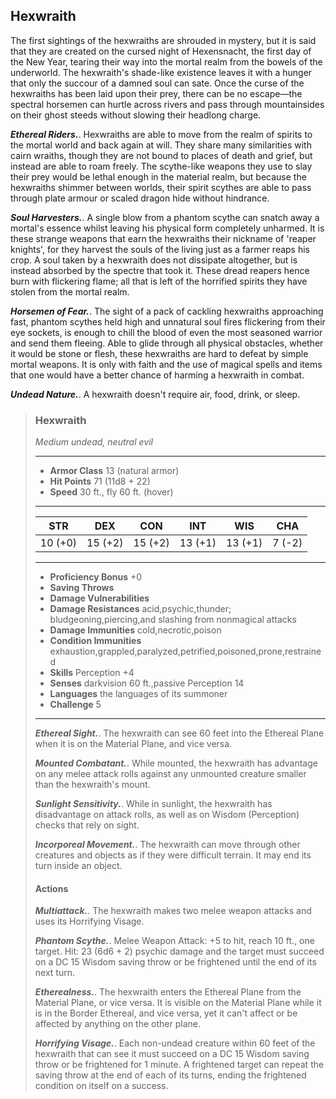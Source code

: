 ## Hexwraith
The first sightings of the hexwraiths are shrouded in mystery, but it is said that they are created on the cursed night of Hexensnacht, the first day of the New Year, tearing their way into the mortal realm from the bowels of the underworld. The hexwraith's shade-like existence leaves it with a hunger that only the succour of a damned soul can sate. Once the curse of the hexwraiths has been laid upon their prey, there can be no escape—the spectral horsemen can hurtle across rivers and pass through mountainsides on their ghost steeds without slowing their headlong charge.

***Ethereal Riders.***. Hexwraiths are able to move from the realm of spirits to the mortal world and back again at will. They share many similarities with cairn wraiths, though they are not bound to places of death and grief, but instead are able to roam freely. The scythe-like weapons they use to slay their prey would be lethal enough in the material realm, but because the hexwraiths shimmer between worlds, their spirit scythes are able to pass through plate armour or scaled dragon hide without hindrance.

***Soul Harvesters.***. A single blow from a phantom scythe can snatch away a mortal's essence whilst leaving his physical form completely unharmed. It is these strange weapons that earn the hexwraiths their nickname of 'reaper knights', for they harvest the souls of the living just as a farmer reaps his crop. A soul taken by a hexwraith does not dissipate altogether, but is instead absorbed by the spectre that took it. These dread reapers hence burn with flickering flame; all that is left of the horrified spirits they have stolen from the mortal realm.

***Horsemen of Fear.***. The sight of a pack of cackling hexwraiths approaching fast, phantom scythes held high and unnatural soul fires flickering from their eye sockets, is enough to chill the blood of even the most seasoned warrior and send them fleeing. Able to glide through all physical obstacles, whether it would be stone or flesh, these hexwraiths are hard to defeat by simple mortal weapons. It is only with faith and the use of magical spells and items that one would have a better chance of harming a hexwraith in combat.

***Undead Nature.***. A hexwraith doesn't require air, food, drink, or sleep.

>### Hexwraith
>*Medium undead, neutral evil*
>___
>- **Armor Class** 13 (natural armor)
>- **Hit Points** 71 (11d8 + 22)
>- **Speed** 30 ft., fly 60 ft. (hover)
>___
>|**STR**|**DEX**|**CON**|**INT**|**WIS**|**CHA**|
>|:---:|:---:|:---:|:---:|:---:|:---:|
>|10 (+0)|15 (+2)|15 (+2)|13 (+1)|13 (+1)|7 (-2)|
>
>___
>- **Proficiency Bonus** +0
>- **Saving Throws** 
>- **Damage Vulnerabilities** 
>- **Damage Resistances** acid,psychic,thunder; bludgeoning,piercing,and slashing from nonmagical attacks
>- **Damage Immunities** cold,necrotic,poison
>- **Condition Immunities** exhaustion,grappled,paralyzed,petrified,poisoned,prone,restrained
>- **Skills** Perception +4
>- **Senses** darkvision 60 ft.,passive Perception 14
>- **Languages** the languages of its summoner
>- **Challenge** 5
>___
>***Ethereal Sight.***. The hexwraith can see 60 feet into the Ethereal Plane when it is on the Material Plane, and vice versa.
>
>***Mounted Combatant.***. While mounted, the hexwraith has advantage on any melee attack rolls against any unmounted creature smaller than the hexwraith's mount.
>
>***Sunlight Sensitivity.***. While in sunlight, the hexwraith has disadvantage on attack rolls, as well as on Wisdom (Perception) checks that rely on sight.
>
>***Incorporeal Movement.***. The hexwraith can move through other creatures and objects as if they were difficult terrain. It may end its turn inside an object.
>
>#### Actions
>***Multiattack.***. The hexwraith makes two melee weapon attacks and uses its Horrifying Visage.
>
>***Phantom Scythe.***. Melee Weapon Attack: +5 to hit, reach 10 ft., one target. Hit: 23 (6d6 + 2) psychic damage and the target must succeed on a DC 15 Wisdom saving throw or be frightened until the end of its next turn.
>
>***Etherealness.***. The hexwraith enters the Ethereal Plane from the Material Plane, or vice versa. It is visible on the Material Plane while it is in the Border Ethereal, and vice versa, yet it can't affect or be affected by anything on the other plane.
>
>***Horrifying Visage.***. Each non-undead creature within 60 feet of the hexwraith that can see it must succeed on a DC 15 Wisdom saving throw or be frightened for 1 minute. A frightened target can repeat the saving throw at the end of each of its turns, ending the frightened condition on itself on a success.
>
